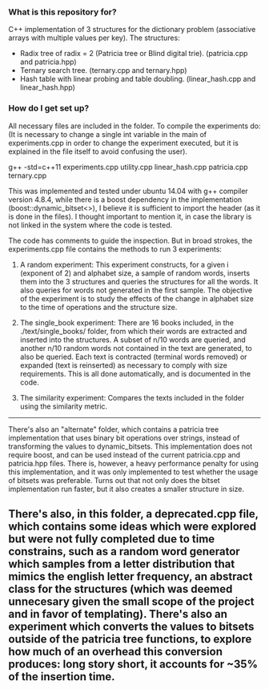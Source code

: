 ### What is this repository for? ###
C++ implementation of 3 structures for the dictionary problem (associative arrays with multiple values per key).
The structures:
- Radix tree of radix = 2 (Patricia tree or Blind digital trie). (patricia.cpp and patricia.hpp)
- Ternary search tree. (ternary.cpp and ternary.hpp)
- Hash table with linear probing and table doubling. (linear_hash.cpp and linear_hash.hpp)

### How do I get set up? ###
All necessary files are included in the folder. To compile the experiments do: (It is necessary to change a single int
variable in the main of experiments.cpp in order to change the experiment executed, but it is explained in the file itself
to avoid confusing the user).

g++ -std=c++11 experiments.cpp utility.cpp linear_hash.cpp patricia.cpp ternary.cpp

This was implemented and tested under ubuntu 14.04 with g++ compiler version 4.8.4, while there is a boost dependency
in the implementation (boost::dynamic_bitset<>), I believe it is sufficient to import the header (as it is done in the
files). I thought important to mention it, in case the library is not linked in the system where the code is tested.

The code has comments to guide the inspection. But in broad strokes, the experiments.cpp file
contains the methods to run 3 experiments:

1) A random experiment: This experiment constructs, for a given i (exponent of 2) and alphabet size, a sample of random
words, inserts them into the 3 structures and queries the structures for all the words. It also queries for words
not generated in the first sample. The objective of the experiment is to study the effects of the change in alphabet size
to the time of operations and the structure size.

2) The single_book experiment: There are 16 books included, in the ./text/single_books/ folder, from which their words
are extracted and inserted into the structures. A subset of n/10 words are queried, and another n/10 random words not
contained in the text are generated, to also be queried. Each text is contracted (terminal words removed) or expanded
(text is reinserted) as necessary to comply with size requirements. This is all done automatically, and is documented in
the code.

3) The similarity experiment: Compares the texts included in the folder using the similarity metric.
--------------------------------------------------------------------------------------------------------------
There's also an "alternate" folder, which contains a patricia tree implementation that uses binary bit operations
over strings, instead of transforming the values to dynamic_bitsets. This implementation does not require boost, and 
can be used instead of the current patricia.cpp and patricia.hpp files. There is, however, a heavy performance penalty
for using this implementation, and it was only implemented to test whether the usage of bitsets was preferable. Turns out
that not only does the bitset implementation run faster, but it also creates a smaller structure in size.

There's also, in this folder, a deprecated.cpp file, which contains some ideas which were explored but were not fully
completed due to time constrains, such as a random word generator which samples from a letter distribution that mimics the
english letter frequency, an abstract class for the structures (which was deemed unnecesary given the small scope of the project
and in favor of templating). There's also an experiment which converts the values to bitsets outside of the patricia tree functions, to explore how much of an overhead this conversion produces: long story short, it accounts for ~35% of the insertion
time.
--------------------------------------------------------------------------------------------------------------
